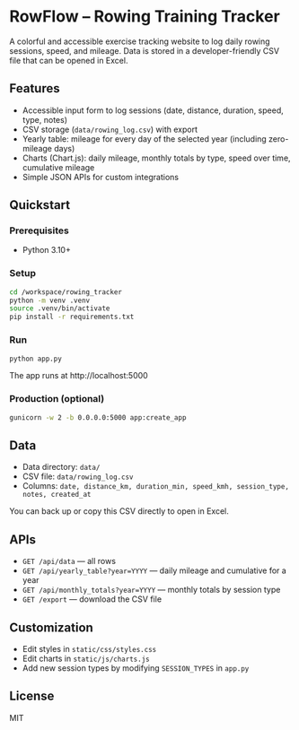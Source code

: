 # RowFlow – Rowing Training Tracker

A colorful and accessible exercise tracking website to log daily rowing sessions, speed, and mileage. Data is stored in a developer-friendly CSV file that can be opened in Excel.

## Features
- Accessible input form to log sessions (date, distance, duration, speed, type, notes)
- CSV storage (`data/rowing_log.csv`) with export
- Yearly table: mileage for every day of the selected year (including zero-mileage days)
- Charts (Chart.js): daily mileage, monthly totals by type, speed over time, cumulative mileage
- Simple JSON APIs for custom integrations

## Quickstart

### Prerequisites
- Python 3.10+

### Setup
```bash
cd /workspace/rowing_tracker
python -m venv .venv
source .venv/bin/activate
pip install -r requirements.txt
```

### Run
```bash
python app.py
```
The app runs at http://localhost:5000

### Production (optional)
```bash
gunicorn -w 2 -b 0.0.0.0:5000 app:create_app
```

## Data
- Data directory: `data/`
- CSV file: `data/rowing_log.csv`
- Columns: `date, distance_km, duration_min, speed_kmh, session_type, notes, created_at`

You can back up or copy this CSV directly to open in Excel.

## APIs
- `GET /api/data` — all rows
- `GET /api/yearly_table?year=YYYY` — daily mileage and cumulative for a year
- `GET /api/monthly_totals?year=YYYY` — monthly totals by session type
- `GET /export` — download the CSV file

## Customization
- Edit styles in `static/css/styles.css`
- Edit charts in `static/js/charts.js`
- Add new session types by modifying `SESSION_TYPES` in `app.py`

## License
MIT